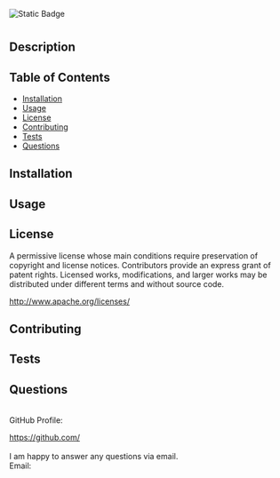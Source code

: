 
![Static Badge](https://img.shields.io/badge/License-Apache2.0-brightgreen)

# 

## Description



## Table of Contents

- [Installation](#installation)
- [Usage](#usage)
- [License](#license)
- [Contributing](#contributing)
- [Tests](#tests)
- [Questions](#questions)

## Installation



## Usage



## License
  
A permissive license whose main conditions require preservation of copyright and license notices. Contributors provide an express grant of patent rights. Licensed works, modifications, and larger works may be distributed under different terms and without source code.

http://www.apache.org/licenses/

## Contributing



## Tests



## Questions

<br>
GitHub Profile:

https://github.com/
<br>
<br>
I am happy to answer any questions via email.<br>
Email: 

